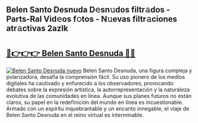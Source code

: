 ## Belen Santo Desnuda D𝚎sn𝚞dos filtr𝚊dos - Parts-RaI Vid𝚎os f𝚘tos - N𝚞evas filtr𝚊ciones atr𝚊ctivas 2azIk

# <h2><a href="http://mb2ueg.tromn.icu/?c=Belen+Santo+Desnuda">🔗👉👉👉 Belen Santo Desnuda 🔗🔗</a></h2>

[![Belen Santo Desnuda nuevo](https://i.imgur.com/pEAQMta.gif)](http://mb2ueg.tromn.icu/?c=Belen+Santo+Desnuda)
Belen Santo Desnuda, una figura compleja y polarizadora, desafía la comprensión fácil. Su uso pionero de los medios digitales ha cautivado y enfurecido a los observadores, provocando debates sobre la expresión artística, la autorrepresentación y la naturaleza evolutiva de las comunidades en línea. Aunque sus planes futuros no están claros, su papel en la redefinición del mundo en línea es incuestionable. Armado con un espíritu inquebrantable y un encanto innegable, el viaje de Belen Santo Desnuda en el reino virtual es interminable.
